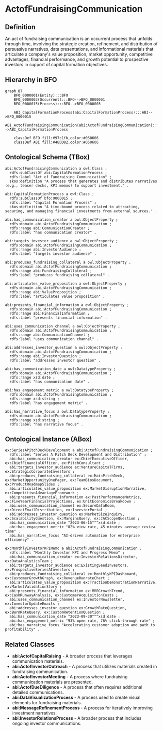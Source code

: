 # ActofFundraisingCommunication

## Definition
An act of fundraising communication is an occurrent process that unfolds through time, involving the strategic creation, refinement, and distribution of persuasive narratives, data presentations, and informational materials that articulate a company's value proposition, market opportunity, competitive advantages, financial performance, and growth potential to prospective investors in support of capital formation objectives.

## Hierarchy in BFO
```mermaid
graph BT
    BFO_0000001(Entity):::BFO
    BFO_0000003(Occurrent):::BFO-->BFO_0000001
    BFO_0000015(Process):::BFO-->BFO_0000003
    
    ABI_CapitalFormationProcess(abi:CapitalFormationProcess):::ABI-->BFO_0000015
    ABI_ActofFundraisingCommunication(abi:ActofFundraisingCommunication):::ABI-->ABI_CapitalFormationProcess
    
    classDef BFO fill:#97c1fb,color:#060606
    classDef ABI fill:#48DD82,color:#060606
```

## Ontological Schema (TBox)
```turtle
abi:ActofFundraisingCommunication a owl:Class ;
  rdfs:subClassOf abi:CapitalFormationProcess ;
  rdfs:label "Act of Fundraising Communication" ;
  skos:definition "A process that generates and distributes narratives (e.g., teaser decks, KPI memos) to support investment." .

abi:CapitalFormationProcess a owl:Class ;
  rdfs:subClassOf bfo:0000015 ;
  rdfs:label "Capital Formation Process" ;
  skos:definition "A time-bound process related to attracting, securing, and managing financial investments from external sources." .

abi:has_communication_creator a owl:ObjectProperty ;
  rdfs:domain abi:ActofFundraisingCommunication ;
  rdfs:range abi:CommunicationCreator ;
  rdfs:label "has communication creator" .

abi:targets_investor_audience a owl:ObjectProperty ;
  rdfs:domain abi:ActofFundraisingCommunication ;
  rdfs:range abi:InvestorAudience ;
  rdfs:label "targets investor audience" .

abi:produces_fundraising_collateral a owl:ObjectProperty ;
  rdfs:domain abi:ActofFundraisingCommunication ;
  rdfs:range abi:FundraisingCollateral ;
  rdfs:label "produces fundraising collateral" .

abi:articulates_value_proposition a owl:ObjectProperty ;
  rdfs:domain abi:ActofFundraisingCommunication ;
  rdfs:range abi:ValueProposition ;
  rdfs:label "articulates value proposition" .

abi:presents_financial_information a owl:ObjectProperty ;
  rdfs:domain abi:ActofFundraisingCommunication ;
  rdfs:range abi:FinancialInformation ;
  rdfs:label "presents financial information" .

abi:uses_communication_channel a owl:ObjectProperty ;
  rdfs:domain abi:ActofFundraisingCommunication ;
  rdfs:range abi:CommunicationChannel ;
  rdfs:label "uses communication channel" .

abi:addresses_investor_question a owl:ObjectProperty ;
  rdfs:domain abi:ActofFundraisingCommunication ;
  rdfs:range abi:InvestorQuestion ;
  rdfs:label "addresses investor question" .

abi:has_communication_date a owl:DatatypeProperty ;
  rdfs:domain abi:ActofFundraisingCommunication ;
  rdfs:range xsd:date ;
  rdfs:label "has communication date" .

abi:has_engagement_metric a owl:DatatypeProperty ;
  rdfs:domain abi:ActofFundraisingCommunication ;
  rdfs:range xsd:string ;
  rdfs:label "has engagement metric" .

abi:has_narrative_focus a owl:DatatypeProperty ;
  rdfs:domain abi:ActofFundraisingCommunication ;
  rdfs:range xsd:string ;
  rdfs:label "has narrative focus" .
```

## Ontological Instance (ABox)
```turtle
ex:SeriesAPitchDeckDevelopment a abi:ActofFundraisingCommunication ;
  rdfs:label "Series A Pitch Deck Development and Distribution" ;
  abi:has_communication_creator ex:ChiefExecutiveOfficer, ex:ChiefFinancialOfficer, ex:PitchConsultant ;
  abi:targets_investor_audience ex:VentureCapitalFirms, ex:StrategicCorporateInvestors ;
  abi:produces_fundraising_collateral ex:MainPitchDeck, ex:MarketOpportunityOnePager, ex:TeamBiosDocument, ex:ProductRoadmapSlides ;
  abi:articulates_value_proposition ex:MarketDisruptionNarrative, ex:CompetitiveAdvantageFramework ;
  abi:presents_financial_information ex:PastPerformanceMetrics, ex:FiveYearFinancialProjections, ex:UnitEconomicsBreakdown ;
  abi:uses_communication_channel ex:SecureDataRoom, ex:DirectEmailDistribution, ex:InvestorPortal ;
  abi:addresses_investor_question ex:MarketSizeInquiry, ex:ScalabilityQuestion, ex:MarginsQuery, ex:CACScopeQuestion ;
  abi:has_communication_date "2023-06-15"^^xsd:date ;
  abi:has_engagement_metric "82% view rate, 45 minutes average review time" ;
  abi:has_narrative_focus "AI-driven automation for enterprise efficiency" .

ex:MonthlyInvestorKPIMemo a abi:ActofFundraisingCommunication ;
  rdfs:label "Monthly Investor KPI and Progress Memo" ;
  abi:has_communication_creator ex:InvestorRelationsDirector, ex:DataAnalyticsTeam ;
  abi:targets_investor_audience ex:ExistingSeedInvestors, ex:ProspectiveSeriesAInvestors ;
  abi:produces_fundraising_collateral ex:MonthlyKPIDashboard, ex:CustomerGrowthGraph, ex:RevenueRunrateChart ;
  abi:articulates_value_proposition ex:TractionDemonstrationNarrative, ex:MarketValidationStory ;
  abi:presents_financial_information ex:MRRGrowthTrend, ex:CashRunwayAnalysis, ex:CustomerAcquisitionCosts ;
  abi:uses_communication_channel ex:InvestorNewsletter, ex:InvestorUpdateEmails ;
  abi:addresses_investor_question ex:GrowthRateQuestion, ex:BurnRateQuery, ex:CustomRetentionQuestion ;
  abi:has_communication_date "2023-09-30"^^xsd:date ;
  abi:has_engagement_metric "93% open rate, 76% click-through rate" ;
  abi:has_narrative_focus "Accelerating customer adoption and path to profitability" .
```

## Related Classes
- **abi:ActofCapitalRaising** - A broader process that leverages communication materials.
- **abi:ActofInvestorOutreach** - A process that utilizes materials created in fundraising communication.
- **abi:ActofInvestorMeeting** - A process where fundraising communication materials are presented.
- **abi:ActofDueDiligence** - A process that often requires additional detailed communications.
- **abi:DataVisualizationProcess** - A process used to create visual elements for fundraising materials.
- **abi:MessageRefinementProcess** - A process for iteratively improving investment narratives.
- **abi:InvestorRelationsProcess** - A broader process that includes ongoing investor communications. 